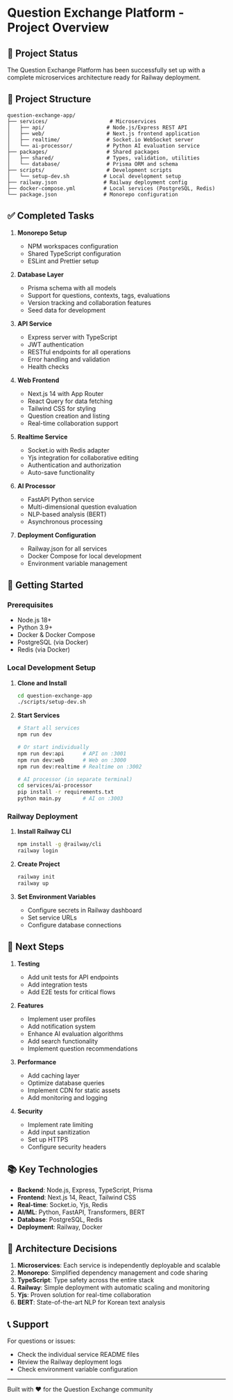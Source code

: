 # Question Exchange Platform - Project Overview

## 🎯 Project Status

The Question Exchange Platform has been successfully set up with a complete microservices architecture ready for Railway deployment.

## 📁 Project Structure

```
question-exchange-app/
├── services/                    # Microservices
│   ├── api/                    # Node.js/Express REST API
│   ├── web/                    # Next.js frontend application
│   ├── realtime/               # Socket.io WebSocket server
│   └── ai-processor/           # Python AI evaluation service
├── packages/                   # Shared packages
│   ├── shared/                 # Types, validation, utilities
│   └── database/               # Prisma ORM and schema
├── scripts/                    # Development scripts
│   └── setup-dev.sh           # Local development setup
├── railway.json               # Railway deployment config
├── docker-compose.yml         # Local services (PostgreSQL, Redis)
└── package.json               # Monorepo configuration
```

## ✅ Completed Tasks

1. **Monorepo Setup**
   - NPM workspaces configuration
   - Shared TypeScript configuration
   - ESLint and Prettier setup

2. **Database Layer**
   - Prisma schema with all models
   - Support for questions, contexts, tags, evaluations
   - Version tracking and collaboration features
   - Seed data for development

3. **API Service**
   - Express server with TypeScript
   - JWT authentication
   - RESTful endpoints for all operations
   - Error handling and validation
   - Health checks

4. **Web Frontend**
   - Next.js 14 with App Router
   - React Query for data fetching
   - Tailwind CSS for styling
   - Question creation and listing
   - Real-time collaboration support

5. **Realtime Service**
   - Socket.io with Redis adapter
   - Yjs integration for collaborative editing
   - Authentication and authorization
   - Auto-save functionality

6. **AI Processor**
   - FastAPI Python service
   - Multi-dimensional question evaluation
   - NLP-based analysis (BERT)
   - Asynchronous processing

7. **Deployment Configuration**
   - Railway.json for all services
   - Docker Compose for local development
   - Environment variable management

## 🚀 Getting Started

### Prerequisites
- Node.js 18+
- Python 3.9+
- Docker & Docker Compose
- PostgreSQL (via Docker)
- Redis (via Docker)

### Local Development Setup

1. **Clone and Install**
   ```bash
   cd question-exchange-app
   ./scripts/setup-dev.sh
   ```

2. **Start Services**
   ```bash
   # Start all services
   npm run dev

   # Or start individually
   npm run dev:api      # API on :3001
   npm run dev:web      # Web on :3000
   npm run dev:realtime # Realtime on :3002
   
   # AI processor (in separate terminal)
   cd services/ai-processor
   pip install -r requirements.txt
   python main.py       # AI on :3003
   ```

### Railway Deployment

1. **Install Railway CLI**
   ```bash
   npm install -g @railway/cli
   railway login
   ```

2. **Create Project**
   ```bash
   railway init
   railway up
   ```

3. **Set Environment Variables**
   - Configure secrets in Railway dashboard
   - Set service URLs
   - Configure database connections

## 🔧 Next Steps

1. **Testing**
   - Add unit tests for API endpoints
   - Add integration tests
   - Add E2E tests for critical flows

2. **Features**
   - Implement user profiles
   - Add notification system
   - Enhance AI evaluation algorithms
   - Add search functionality
   - Implement question recommendations

3. **Performance**
   - Add caching layer
   - Optimize database queries
   - Implement CDN for static assets
   - Add monitoring and logging

4. **Security**
   - Implement rate limiting
   - Add input sanitization
   - Set up HTTPS
   - Configure security headers

## 📚 Key Technologies

- **Backend**: Node.js, Express, TypeScript, Prisma
- **Frontend**: Next.js 14, React, Tailwind CSS
- **Real-time**: Socket.io, Yjs, Redis
- **AI/ML**: Python, FastAPI, Transformers, BERT
- **Database**: PostgreSQL, Redis
- **Deployment**: Railway, Docker

## 🤝 Architecture Decisions

1. **Microservices**: Each service is independently deployable and scalable
2. **Monorepo**: Simplified dependency management and code sharing
3. **TypeScript**: Type safety across the entire stack
4. **Railway**: Simple deployment with automatic scaling and monitoring
5. **Yjs**: Proven solution for real-time collaboration
6. **BERT**: State-of-the-art NLP for Korean text analysis

## 📞 Support

For questions or issues:
- Check the individual service README files
- Review the Railway deployment logs
- Check environment variable configuration

---

Built with ❤️ for the Question Exchange community